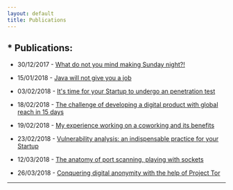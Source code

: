 ```yaml
---
layout: default
title: Publications
---
```


## * Publications:

  - 30/12/2017 - [What do not you mind making Sunday night?!](/publications/what-do-not-you-mind-making-sunday-night)

  - 15/01/2018 - [Java will not give you a job](/publications/java-will-not-give-you-a-job)

  - 03/02/2018 - [It's time for your Startup to undergo an penetration test](/publications/penetration-testing)

  - 18/02/2018 - [The challenge of developing a digital product with global reach in 15 days](/publications/the-challenge-of-developing-a-digital-product-with-global-reach-in-15-days)

  - 19/02/2018 - [My experience working on a coworking and its benefits](/publications/my-experience-working-on-a-coworking-and-its-benefits)

  - 23/02/2018 - [Vulnerability analysis: an indispensable practice for your Startup](/publications/vulnerability-analysis)

  - 12/03/2018 - [The anatomy of port scanning, playing with sockets](/publications/the-anatomy-of-port-scanning-playing-with-sockets)

  - 26/03/2018 - [Conquering digital anonymity with the help of Project Tor](/publications/conquering-digital-anonymity-with-the-help-of-project-tor.md)

---
